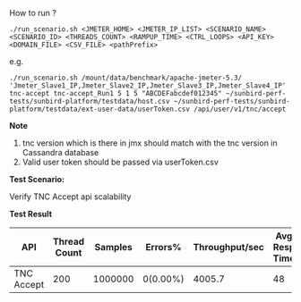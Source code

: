 How to run ?

```./run_scenario.sh <JMETER_HOME> <JMETER_IP_LIST> <SCENARIO_NAME> <SCENARIO_ID> <THREADS_COUNT> <RAMPUP_TIME> <CTRL_LOOPS> <API_KEY> <DOMAIN_FILE> <CSV_FILE> <pathPrefix>```

e.g.

```./run_scenario.sh /mount/data/benchmark/apache-jmeter-5.3/ 'Jmeter_Slave1_IP,Jmeter_Slave2_IP,Jmeter_Slave3_IP,Jmeter_Slave4_IP' tnc-accept tnc-accept_Run1 5 1 5 "ABCDEFabcdef012345" ~/sunbird-perf-tests/sunbird-platform/testdata/host.csv ~/sunbird-perf-tests/sunbird-platform/testdata/ext-user-data/userToken.csv /api/user/v1/tnc/accept```

**Note**
1. tnc version which is there in jmx should match with the tnc version in Cassandra database
2. Valid user token should be passed via userToken.csv


**Test Scenario:**

Verify TNC Accept api scalability

**Test Result**

|API                |Thread Count|Samples |Errors%  |Throughput/sec|Avg Resp Time |95th pct |99th pct|
|-------------------|------------|--------|---------| -------------|--------------|---------|--------|
|TNC Accept         |200         |1000000 |0(0.00%)| 4005.7        | 48           |  65     |104.99  |
